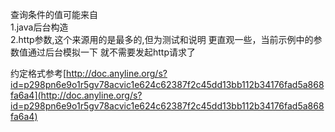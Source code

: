 查询条件的值可能来自  
1.java后台构造  
2.http参数,这个来源用的是最多的,但为测试和说明 更直观一些，当前示例中的参数值通过后台模拟一下 就不需要发起http请求了  

约定格式参考[http://doc.anyline.org/s?id=p298pn6e9o1r5gv78acvic1e624c62387f2c45dd13bb112b34176fad5a868fa6a4](http://doc.anyline.org/s?id=p298pn6e9o1r5gv78acvic1e624c62387f2c45dd13bb112b34176fad5a868fa6a4)